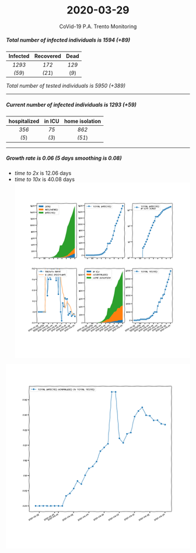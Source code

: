 <div align='center'>

# 2020-03-29
CoVid-19 P.A. Trento Monitoring
</div>

##### Total number of infected individuals is 1594 (+89)
Infected | Recovered | Dead
:---: | :---: | :---:
*1293* | *172* | *129*
*(59*) | *(21*) | (*9*)

*Total number of tested individuals is 5950 (+389)*
***
##### Current number of infected individuals is 1293 (+59)
hospitalized | in ICU | home isolation
:---: | :---: | :---:
*356* |*75* |*862*
*(5*) |*(3*) |*(51*)
***
##### Growth rate is 0.06 (5 days smoothing is 0.08)
- *time to 2x* is 12.06 days
- *time to 10x* is 40.08 days
![stats][stats]

![infected_normalized][infected_normalized]

[stats]: stats_P.A.Trento.png
[infected_normalized]: infected_normalized_P.A.Trento.png

